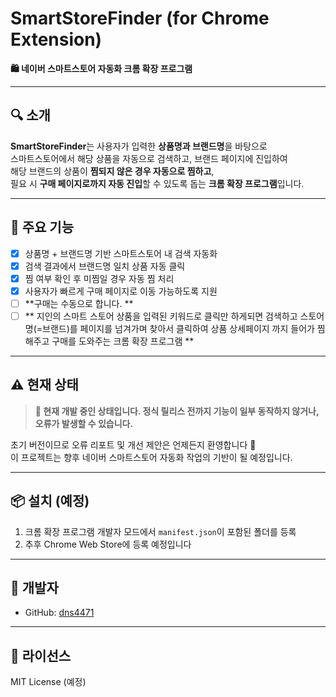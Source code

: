 # SmartStoreFinder (for Chrome Extension)

**🛍️ 네이버 스마트스토어 자동화 크롬 확장 프로그램**

---

## 🔍 소개

**SmartStoreFinder**는 사용자가 입력한 **상품명과 브랜드명**을 바탕으로  
스마트스토어에서 해당 상품을 자동으로 검색하고, 브랜드 페이지에 진입하여  
해당 브랜드의 상품이 **찜되지 않은 경우 자동으로 찜하고**,  
필요 시 **구매 페이지로까지 자동 진입**할 수 있도록 돕는 **크롬 확장 프로그램**입니다.

---

## 🎯 주요 기능

- [x] 상품명 + 브랜드명 기반 스마트스토어 내 검색 자동화
- [x] 검색 결과에서 브랜드명 일치 상품 자동 클릭
- [x] 찜 여부 확인 후 미찜일 경우 자동 찜 처리
- [x] 사용자가 빠르게 구매 페이지로 이동 가능하도록 지원
- [ ] **구매는 수동으로 합니다.  **
- [ ] ** 지인의 스마트 스토어 상품을 입력된  키워드로 클릭만 하게되면 검색하고    스토어명(=브랜드)를  페이지를 넘겨가며 찾아서  클릭하여 상품 상세페이지 까지 들어가  찜해주고  구매를 도와주는  크롬 확장 프로그램   **

---

## ⚠️ 현재 상태

> **🚧 현재 개발 중인 상태입니다. 정식 릴리스 전까지 기능이 일부 동작하지 않거나, 오류가 발생할 수 있습니다.**

초기 버전이므로 오류 리포트 및 개선 제안은 언제든지 환영합니다 🙌  
이 프로젝트는 향후 네이버 스마트스토어 자동화 작업의 기반이 될 예정입니다.

---

## 📦 설치 (예정)

1. 크롬 확장 프로그램 개발자 모드에서 `manifest.json`이 포함된 폴더를 등록
2. 추후 Chrome Web Store에 등록 예정입니다

---

## 🧠 개발자

- GitHub: [dns4471](https://github.com/dns4471)

---

## 📝 라이선스

MIT License (예정)

